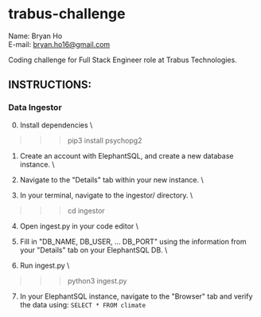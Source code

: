 # trabus-challenge

Name: Bryan Ho \
E-mail: bryan.ho16@gmail.com

Coding challenge for Full Stack Engineer role at Trabus Technologies.

## INSTRUCTIONS:

### Data Ingestor

0. Install dependencies \
>>> pip3 install psychopg2

1. Create an account with ElephantSQL, and create a new database instance. \

2. Navigate to the "Details" tab within your new instance. \

3. In your terminal, navigate to the ingestor/ directory. \
>>> cd ingestor

4. Open ingest.py in your code editor \

5. Fill in "DB_NAME, DB_USER, ... DB_PORT" using the information from your "Details" tab on your ElephantSQL DB. \

6. Run ingest.py \
>>> python3 ingest.py

7. In your ElephantSQL instance, navigate to the "Browser" tab and verify the data using:
`SELECT * FROM climate`

